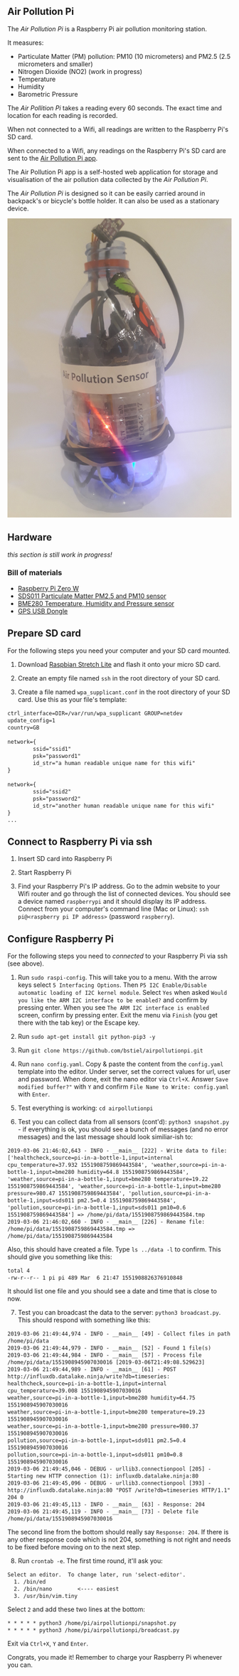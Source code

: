 Air Pollution Pi
----------------

The _Air Pollution Pi_ is a Raspberry Pi air pollution monitoring station. 

It measures:

* Particulate Matter (PM) pollution: PM10 (10 micrometers) and PM2.5 (2.5 micrometers and smaller)
* Nitrogen Dioxide (NO2) (work in progress)
* Temperature
* Humidity
* Barometric Pressure

The _Air Pollition Pi_ takes a reading every 60 seconds. The exact time and location for each reading is recorded.

When  not connected to a Wifi, all readings are written to the Raspberry Pi's SD card.

When connected to a Wifi, any readings on the Raspberry Pi's SD card are sent to the [Air Pollution Pi app](https://github.com/bstiel/airpollutionpi-app).

The Air Pollution Pi app is a self-hosted web application for storage and visualisation of the air pollution data collected by the _Air Pollution Pi_.

The _Air Pollution Pi_ is designed so it can be easily carried around in backpack's or bicycle's bottle holder. It can also be used as a stationary device.


![Air Pollution Pi in a bottle](https://github.com/bstiel/airpollutionpi/raw/master/image01.jpg "Air Pollution Pi in a bottle")


Hardware
------

*this section is still work in progress!*

### Bill of materials


* [Raspberry Pi Zero W](https://shop.pimoroni.com/products/raspberry-pi-zero-w)
* [SDS011 Particulate Matter PM2.5 and PM10 sensor](https://www.ebay.co.uk/itm/292796389252)
* [BME280 Temperature, Humidity and Pressure sensor](https://shop.pimoroni.com/products/adafruit-bme280-i2c-or-spi-temperature-humidity-pressure-sensor)
* [GPS USB Dongle](https://www.ebay.co.uk/itm/GPS-USB-Dongle-Receiver-Windows-10-8-7-Vista-XP-CE-Linux-Google-Earth-Sat-Nav/113247927027)



Prepare SD card
------

For the following steps you need your computer and your SD card mounted.

1. Download [Raspbian Stretch Lite](https://www.raspberrypi.org/downloads/raspbian/) and flash it onto your micro SD card.

2. Create an empty file named `ssh` in the root directory of your SD card.

3. Create a file named `wpa_supplicant.conf` in the root directory of your SD card. Use this as your file's template:

```
ctrl_interface=DIR=/var/run/wpa_supplicant GROUP=netdev
update_config=1
country=GB

network={
        ssid="ssid1"
        psk="password1"
        id_str="a human readable unique name for this wifi"
}

network={
        ssid="ssid2"
        psk="password2"
        id_str="another human readable unique name for this wifi"
}
...
```

Connect to Raspberry Pi via ssh
------

1. Insert SD card into Raspberry Pi

2. Start Raspberry Pi

3. Find your Raspberry Pi's IP address. Go to the admin website to your Wifi router and go through the list of connected devices. You should see a device named `raspberrypi` and it should display its IP address. Connect from your computer's command line (Mac or Linux): `ssh pi@<raspberry pi IP address>` (password `raspberry`).


Configure Raspberry Pi
------

For the following steps you need to *connected* to your Raspberry Pi via ssh (see above).


1. Run `sudo raspi-config`. This will take you to a menu. With the arrow keys select `5 Interfacing Options`. Then `P5 I2C Enable/Disable automatic loading of I2C kernel module`. Select `Yes` when asked `Would you like the ARM I2C interface to be enabled?` and confirm by pressing enter. When you see `The ARM I2C interface is enabled` screen, confirm by pressing enter. Exit the menu via `Finish` (you get there with the tab key) or the Escape key.

2. Run `sudo apt-get install git python-pip3 -y` 

3. Run `git clone https://github.com/bstiel/airpollutionpi.git` 

4. Run `nano config.yaml`. Copy & paste the content from the `config.yaml` template into the editor. Under server, set the correct values for url, user and password.  When done, exit the nano editor via `Ctrl+X`. Answer `Save modified buffer?"` with `Y` and confirm `File Name to Write: config.yaml` with `Enter`.

5. Test everything is working: `cd airpollutionpi`

6. Test you can collect data from all sensors (cont'd): `python3 snapshot.py` - if everything is ok, you should see a bunch of messages (and no error messages) and the last message should look similiar-ish to:

```
2019-03-06 21:46:02,643 - INFO - __main__ [222] - Write data to file: ['healthcheck,source=pi-in-a-bottle-1,input=internal cpu_temperature=37.932 1551908759869443584', 'weather,source=pi-in-a-bottle-1,input=bme280 humidity=64.8 1551908759869443584', 'weather,source=pi-in-a-bottle-1,input=bme280 temperature=19.22 1551908759869443584', 'weather,source=pi-in-a-bottle-1,input=bme280 pressure=980.47 1551908759869443584', 'pollution,source=pi-in-a-bottle-1,input=sds011 pm2.5=0.4 1551908759869443584', 'pollution,source=pi-in-a-bottle-1,input=sds011 pm10=0.6 1551908759869443584'] => /home/pi/data/1551908759869443584.tmp
2019-03-06 21:46:02,660 - INFO - __main__ [226] - Rename file: /home/pi/data/1551908759869443584.tmp => /home/pi/data/1551908759869443584
```

Also, this should have created a file. Type `ls ../data -l` to confirm. This should give you something like this:

```
total 4
-rw-r--r-- 1 pi pi 489 Mar  6 21:47 1551908826376910848
```

It should list one file and you should see a date and time that is close to now.

7. Test you can broadcast the data to the server: `python3 broadcast.py`. This should respond with something like this:

```
2019-03-06 21:49:44,974 - INFO - __main__ [49] - Collect files in path /home/pi/data
2019-03-06 21:49:44,979 - INFO - __main__ [52] - Found 1 file(s)
2019-03-06 21:49:44,984 - INFO - __main__ [57] - Process file /home/pi/data/1551908945907030016 [2019-03-06T21:49:08.529623]
2019-03-06 21:49:44,989 - INFO - __main__ [61] - POST http://influxdb.datalake.ninja/write?db=timeseries: healthcheck,source=pi-in-a-bottle-1,input=internal cpu_temperature=39.008 1551908945907030016
weather,source=pi-in-a-bottle-1,input=bme280 humidity=64.75 1551908945907030016
weather,source=pi-in-a-bottle-1,input=bme280 temperature=19.23 1551908945907030016
weather,source=pi-in-a-bottle-1,input=bme280 pressure=980.37 1551908945907030016
pollution,source=pi-in-a-bottle-1,input=sds011 pm2.5=0.4 1551908945907030016
pollution,source=pi-in-a-bottle-1,input=sds011 pm10=0.8 1551908945907030016
2019-03-06 21:49:45,046 - DEBUG - urllib3.connectionpool [205] - Starting new HTTP connection (1): influxdb.datalake.ninja:80
2019-03-06 21:49:45,096 - DEBUG - urllib3.connectionpool [393] - http://influxdb.datalake.ninja:80 "POST /write?db=timeseries HTTP/1.1" 204 0
2019-03-06 21:49:45,113 - INFO - __main__ [63] - Response: 204
2019-03-06 21:49:45,119 - INFO - __main__ [73] - Delete file /home/pi/data/1551908945907030016
```

The second line from the bottom should really say `Response: 204`. If there is any other response code which is not 204, something is not right and needs to be fixed before moving on to the next step.

8. Run `crontab -e`. The first time round, it'll ask you:

```
Select an editor.  To change later, run 'select-editor'.
  1. /bin/ed
  2. /bin/nano        <---- easiest
  3. /usr/bin/vim.tiny
```

Select `2` and add these two lines at the bottom:

```
* * * * * python3 /home/pi/airpollutionpi/snapshot.py
* * * * * python3 /home/pi/airpollutionpi/broadcast.py
```

Exit via `Ctrl+X`, `Y` and `Enter`.

Congrats, you made it! Remember to charge your Raspberry Pi whenever you can.